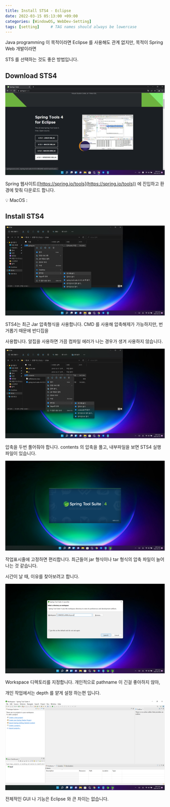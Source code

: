 ```yaml
---
title: Install STS4 - Eclipse
date: 2022-03-15 05:13:00 +09:00
categories: [WindowOS, WebDev-Setting]
tags: [setting]     # TAG names should always be lowercase
---
```


Java programming 이 목적이라면 Eclipse 를 사용해도 관계 없지만, 목적이 Spring Web 개발이라면

STS 를 선택하는 것도 좋은 방법입니다. 

## Download STS4

![3.png](/Post_img/WindowOS/Install%20STS4/3.png)

Spring 웹사이트([https://spring.io/tools](https://spring.io/tools)) 에 진입하고 환경에 맞춰 다운로드 합니다.

💡 MacOS :

## Install STS4

![5.png](Post_img/WindowOS/Install%20STS4/5.png)

STS4는 최근 Jar 압축형식을 사용합니다. CMD 를 사용해 압축해제가 가능하지만, 번거롭기 때문에 반디집을 

사용합니다. 알집을 사용하면 가끔 컴파일 에러가 나는 경우가 생겨 사용하지 않습니다.

![6.png](Post_img/WindowOS/Install%20STS4/6.png)

압축을 두번 풀어줘야 합니다. contents 의 압축을 풀고, 내부파일을 보면 STS4 실행 파일이 있습니다.

![10.png](Post_img/WindowOS/Install%20STS4/10.png)

작업표시줄에 고정하면 편리합니다. 최근들어 jar 형식이나 tar 형식의 압축 파일이 늘어나는 것 같습니다.

시간이 날 때, 이유를 찾아보려고 합니다.

![11.png](Post_img/WindowOS/Install%20STS4/11.png)

Workspace 디렉토리를 지정합니다. 개인적으로 pathname 이 긴걸 좋아하지 않아, 

개인 작업에서는 depth 를 얕게 설정 하는편 입니다.

![12.png](Post_img/WindowOS/Install%20STS4/12.png)

전체적인 GUI 나 기능은 Eclipse 와 큰 차이는 없습니다.
